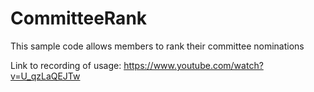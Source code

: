 # CommitteeRank
This sample code allows members to rank their committee nominations


Link to recording of usage:
https://www.youtube.com/watch?v=U_qzLaQEJTw
